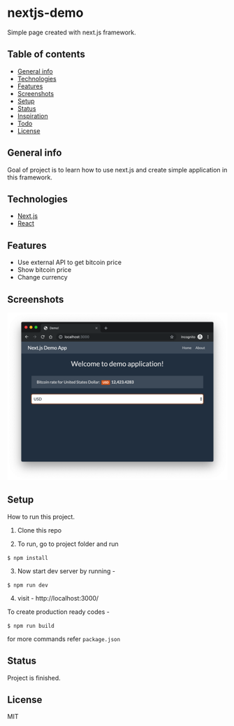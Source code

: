 # nextjs-demo
Simple page created with next.js framework.

## Table of contents
* [General info](#general-info)
* [Technologies](#technologies)
* [Features](#features)
* [Screenshots](#screenshots)
* [Setup](#setup)
* [Status](#status)
* [Inspiration](#inspiration)
* [Todo](#todo)
* [License](#license)

## General info
Goal of project is to learn how to use next.js and create simple application in this framework.

## Technologies
* [Next.js](https://nextjs.org/)
* [React](https://reactjs.org/)

## Features
* Use external API to get bitcoin price
* Show bitcoin price
* Change currency

## Screenshots
![Example screenshot](./doc/screen1.png)

## Setup
How to run this project.

1. Clone this repo

2. To run, go to project folder and run

`$ npm install`

3. Now start dev server by running -

`$ npm run dev`

4. visit - http://localhost:3000/

To create production ready codes -

`$ npm run build`

for more commands refer `package.json`


## Status
Project is finished.

## License
MIT
